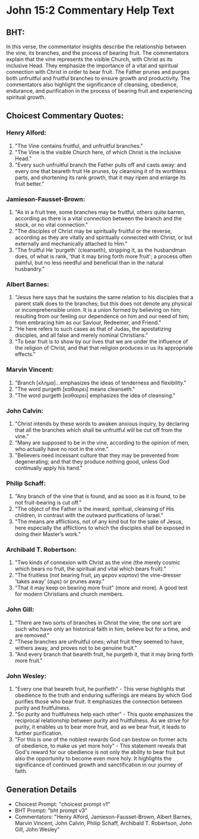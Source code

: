 # John 15:2 Commentary Help Text

## BHT:
In this verse, the commentator insights describe the relationship between the vine, its branches, and the process of bearing fruit. The commentators explain that the vine represents the visible Church, with Christ as its inclusive Head. They emphasize the importance of a vital and spiritual connection with Christ in order to bear fruit. The Father prunes and purges both unfruitful and fruitful branches to ensure growth and productivity. The commentators also highlight the significance of cleansing, obedience, endurance, and purification in the process of bearing fruit and experiencing spiritual growth.

## Choicest Commentary Quotes:
### Henry Alford:
1. "The Vine contains fruitful, and unfruitful branches."
2. "The Vine is the visible Church here, of which Christ is the inclusive Head."
3. "Every such unfruitful branch the Father pulls off and casts away: and every one that beareth fruit He prunes, by cleansing it of its worthless parts, and shortening its rank growth, that it may ripen and enlarge its fruit better."

### Jamieson-Fausset-Brown:
1. "As in a fruit tree, some branches may be fruitful, others quite barren, according as there is a vital connection between the branch and the stock, or no vital connection."
2. "The disciples of Christ may be spiritually fruitful or the reverse, according as they are vitally and spiritually connected with Christ, or but externally and mechanically attached to Him."
3. "The fruitful He 'purgeth' (cleanseth), stripping it, as the husbandman does, of what is rank, 'that it may bring forth more fruit'; a process often painful, but no less needful and beneficial than in the natural husbandry."

### Albert Barnes:
1. "Jesus here says that he sustains the same relation to his disciples that a parent stalk does to the branches; but this does not denote any physical or incomprehensible union. It is a union formed by believing on him; resulting from our feeling our dependence on him and our need of him; from embracing him as our Saviour, Redeemer, and Friend."
2. "He here refers to such cases as that of Judas, the apostatizing disciples, and all false and merely nominal Christians."
3. "To bear fruit is to show by our lives that we are under the influence of the religion of Christ, and that that religion produces in us its appropriate effects."

### Marvin Vincent:
1. "Branch [κλημα]...emphasizes the ideas of tenderness and flexibility."
2. "The word purgeth [καθαιρει] means cleanseth."
3. "The word purgeth [καθαιρει] emphasizes the idea of cleansing."

### John Calvin:
1. "Christ intends by these words to awaken anxious inquiry, by declaring that all the branches which shall be unfruitful will be cut off from the vine."
2. "Many are supposed to be in the vine, according to the opinion of men, who actually have no root in the vine."
3. "Believers need incessant culture that they may be prevented from degenerating; and that they produce nothing good, unless God continually apply his hand."

### Philip Schaff:
1. "Any branch of the vine that is found, and as soon as it is found, to be not fruit-bearing is cut off." 
2. "The object of the Father is the inward, spiritual, cleansing of His children, in contrast with the outward purifications of Israel."
3. "The means are afflictions, not of any kind but for the sake of Jesus, here especially the afflictions to which the disciples shall be exposed in doing their Master’s work."

### Archibald T. Robertson:
1. "Two kinds of connexion with Christ as the vine (the merely cosmic which bears no fruit, the spiritual and vital which bears fruit)."
2. "The fruitless (not bearing fruit, μη φερον καρπον) the vine-dresser 'takes away' (αιρε) or prunes away."
3. "That it may keep on bearing more fruit" (more and more). A good test for modern Christians and church members.

### John Gill:
1. "There are two sorts of branches in Christ the vine; the one sort are such who have only an historical faith in him, believe but for a time, and are removed."
2. "These branches are unfruitful ones; what fruit they seemed to have, withers away, and proves not to be genuine fruit."
3. "And every branch that beareth fruit, he purgeth it, that it may bring forth more fruit."

### John Wesley:
1. "Every one that beareth fruit, he purifieth" - This verse highlights that obedience to the truth and enduring sufferings are means by which God purifies those who bear fruit. It emphasizes the connection between purity and fruitfulness.
2. "So purity and fruitfulness help each other" - This quote emphasizes the reciprocal relationship between purity and fruitfulness. As we strive for purity, it enables us to bear more fruit, and as we bear fruit, it leads to further purification.
3. "For this is one of the noblest rewards God can bestow on former acts of obedience, to make us yet more holy" - This statement reveals that God's reward for our obedience is not only the ability to bear fruit but also the opportunity to become even more holy. It highlights the significance of continued growth and sanctification in our journey of faith.


## Generation Details
- Choicest Prompt: "choicest prompt v1"
- BHT Prompt: "bht prompt v3"
- Commentators: "Henry Alford, Jamieson-Fausset-Brown, Albert Barnes, Marvin Vincent, John Calvin, Philip Schaff, Archibald T. Robertson, John Gill, John Wesley"
